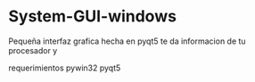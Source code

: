 # System-GUI-windows
Pequeña interfaz grafica hecha en pyqt5 te da informacion de tu procesador y 

requerimientos
pywin32
pyqt5
